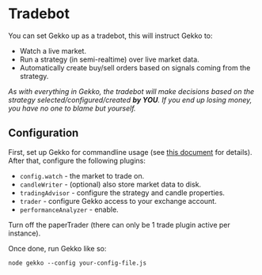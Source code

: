 # Tradebot

You can set Gekko up as a tradebot, this will instruct Gekko to:

- Watch a live market.
- Run a strategy (in semi-realtime) over live market data.
- Automatically create buy/sell orders based on signals coming from the strategy.

*As with everything in Gekko, the tradebot will make decisions based on the strategy selected/configured/created **by YOU**. If you end up losing money, you have no one to blame but yourself.*

## Configuration

First, set up Gekko for commandline usage (see [this document](./about_the_commandline.md) for details). After that, configure the following plugins:

- `config.watch` - the market to trade on.
- `candleWriter` - (optional) also store market data to disk.
- `tradingAdvisor` - configure the strategy and candle properties.
- `trader` - configure Gekko access to your exchange account.
- `performanceAnalyzer` - enable.

Turn off the paperTrader (there can only be 1 trade plugin active per instance).

Once done, run Gekko like so:

    node gekko --config your-config-file.js
